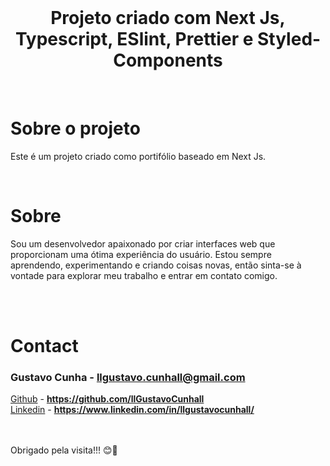 
<!--LOGO-->
<br/>
<div align="center">
    <h1 color="#ffff" >Projeto criado com Next Js, Typescript, ESlint, Prettier e Styled-Components</h1>
    </br>
</div>

<!-- ABOUT THE PROJECT -->

# <strong>Sobre o projeto</strong>

Este é um projeto criado como portifólio baseado em Next Js.

</br>

<!--INSTALATION-->

# <strong>Sobre</strong>

Sou um desenvolvedor apaixonado por criar interfaces web que
proporcionam uma ótima experiência do usuário. Estou sempre
aprendendo, experimentando e criando coisas novas, então sinta-se à
vontade para explorar meu trabalho e entrar em contato comigo.

</br>
<!-- CONTACT -->
</br>

# **Contact**

### Gustavo Cunha - **llgustavo.cunhall@gmail.com**

[Github](https://github.com/llGustavoCunhall) - **https://github.com/llGustavoCunhall** </br>
[Linkedin](https://www.linkedin.com/in/llgustavocunhall/) - **https://www.linkedin.com/in/llgustavocunhall/**

</br></br>
Obrigado pela visita!!! 😊🤗
